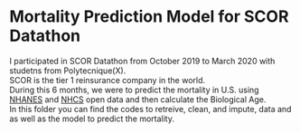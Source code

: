 # Mortality Prediction Model for SCOR Datathon
I participated in SCOR Datathon from October 2019 to March 2020 with studetns from Polytecnique(X).\
SCOR is the tier 1 reinsurance company in the world.\
During this 6 months, we were to predict the mortality in U.S. using [NHANES](https://www.cdc.gov/nchs/nhanes/index.htm) and [NHCS](https://www.cdc.gov/nchs/nhcs/data_uses.htm) open data and then calculate the Biological Age.\
In this folder you can find the codes to retreive, clean, and impute, data and as well as the model to predict the mortality.

